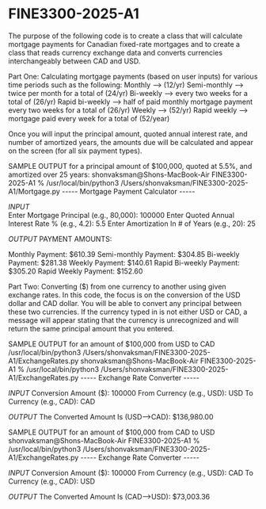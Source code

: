 # FINE3300-2025-A1
The purpose of the following code is to create a class that will calculate mortgage payments for Canadian fixed-rate mortgages and to create a class that reads currency exchange data and converts currencies interchangeably between CAD and USD. 

Part One: Calculating mortgage payments (based on user inputs) for various time periods such as the following:
    Monthly --> (12/yr)
    Semi-monthly --> twice per month for a total of (24/yr)
    Bi-weekly --> every two weeks for a total of (26/yr)
    Rapid bi-weekly --> half of paid monthly mortgage payment every two weeks for a total of (26/yr)
    Weekly --> (52/yr)
    Rapid weekly --> mortgage paid every week for a total of (52/year)

Once you will input the principal amount, quoted annual interest rate, and number of amortized years, the amounts due will be calculated and appear on the screen (for all six payment types). 

SAMPLE OUTPUT for a principal amount of $100,000, quoted at 5.5%, and amortized over 25 years:
shonvaksman@Shons-MacBook-Air FINE3300-2025-A1 % /usr/local/bin/python3 /Users/shonvaksman/FINE3300-2025-A1/Mortgage.py
----- Mortgage Payment Calculator -----

*INPUT*   
Enter Mortgage Principal (e.g., 80,000): 100000
Enter Quoted Annual Interest Rate % (e.g., 4.2): 5.5
Enter Amortization In # of Years (e.g., 20): 25

*OUTPUT*
PAYMENT AMOUNTS:

Monthly Payment: $610.39
Semi-monthly Payment: $304.85
Bi-weekly Payment: $281.38
Weekly Payment: $140.61
Rapid Bi-weekly Payment: $305.20
Rapid Weekly Payment: $152.60


Part Two: Converting ($) from one currency to another using given exchange rates. In this code, the focus is on the conversion of the USD dollar and CAD dollar. You will be able to convert any principal between these two currencies. If the currency typed in is not either USD or CAD, a message will appear stating that the currency is unrecognized and will return the same principal amount that you entered.

SAMPLE OUTPUT for an amount of $100,000 from USD to CAD
/usr/local/bin/python3 /Users/shonvaksman/FINE3300-2025-A1/ExchangeRates.py
shonvaksman@Shons-MacBook-Air FINE3300-2025-A1 % /usr/local/bin/python3 /Users/shonvaksman/FINE3300-2025-A1/ExchangeRates.py
----- Exchange Rate Converter -----

*INPUT*
Conversion Amount ($): 100000
From Currency (e.g., USD): USD
To Currency (e.g., CAD): CAD

*OUTPUT*
The Converted Amount Is (USD-->CAD): $136,980.00


SAMPLE OUTPUT for an amount of $100,000 from CAD to USD
shonvaksman@Shons-MacBook-Air FINE3300-2025-A1 % /usr/local/bin/python3 /Users/shonvaksman/FINE3300-2025-A1/ExchangeRates.py
----- Exchange Rate Converter -----

*INPUT*
Conversion Amount ($): 100000
From Currency (e.g., USD): CAD
To Currency (e.g., CAD): USD

*OUTPUT*
The Converted Amount Is (CAD-->USD): $73,003.36
    
